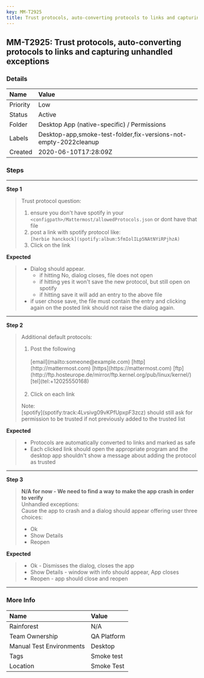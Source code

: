 ```yaml
---
key: MM-T2925
title: Trust protocols, auto-converting protocols to links and capturing unhandled exceptions
---
```


## MM-T2925: Trust protocols, auto-converting protocols to links and capturing unhandled exceptions

### Details

| Name     | Value                                                            |
| :------- | :--------------------------------------------------------------- |
| Priority | Low                                                              |
| Status   | Active                                                           |
| Folder   | Desktop App (native-specific) / Permissions                      |
| Labels   | Desktop-app,smoke-test-folder,fix-versions-not-empty-2022cleanup |
| Created  | 2020-06-10T17:28:09Z                                             |

### Steps

<hr/>

**Step 1**

> <article>Trust protocol question:<br><ol><li>ensure you don't have spotify in your <code>&lt;configpath&gt;/Mattermost/allowedProtocols.json</code> or dont have that file&nbsp;</li><li>post a link with spotify protocol like:<br><code>[herbie hanckock](spotify:album:5fmIolILp5NAtNYiRPjhzA)</code></li><li>Click on the link</li></ol></article>

**Expected**

> <article><ul><li>Dialog should appear.&nbsp;<ul><li>if hitting No, dialog closes, file does not open</li><li>if hitting yes it won't save the new protocol, but still open on spotify</li><li>if hitting save it will add an entry to the above file</li></ul></li><li>if user chose save, the file must contain the entry and clicking again on the posted link should not raise the dialog again.</li></ul></article>

<hr/>

**Step 2**

> <article>Additional default protocols:<ol><li>Post the following<br><br>[email](mailto:someone@example.com) [http](http://mattermost.com) [https](https://mattermost.com) [ftp](http://ftp.hosteurope.de/mirror/ftp.kernel.org/pub/linux/kernel/) [tel](tel:+12025550168)<br><br></li><li>Click on each link</li></ol>Note: <br>[spotify](spotify:track:4Lvsivg09vKPfUpxpF3zcz) should still ask for permission to be trusted if not previously added to the trusted list </article>

**Expected**

> <article><ul><li>Protocols are automatically converted to links and marked as safe</li><li>Each clicked link should open the appropriate program and the desktop app shouldn't show a message about adding the protocol as trusted</li></ul></article>

<hr/>

**Step 3**

> <article><strong>N/A for now - We need to find a way to make the app crash in order to verify</strong><br>Unhandled exceptions:<br>Cause the app to crash and a dialog should appear offering user three choices:<br><ul><li>Ok&nbsp;</li><li>Show Details&nbsp;</li><li>Reopen&nbsp;</li></ul></article>

**Expected**

> <article><ul><li>Ok - Dismisses the dialog, closes the app</li><li>Show Details - window with info should appear, App closes</li><li>Reopen - app should close and reopen</li></ul></article>

<hr/>

### More Info

| Name                     | Value       |
| :----------------------- | :---------- |
| Rainforest               | N/A         |
| Team Ownership           | QA Platform |
| Manual Test Environments | Desktop     |
| Tags                     | Smoke test  |
| Location                 | Smoke Test  |
